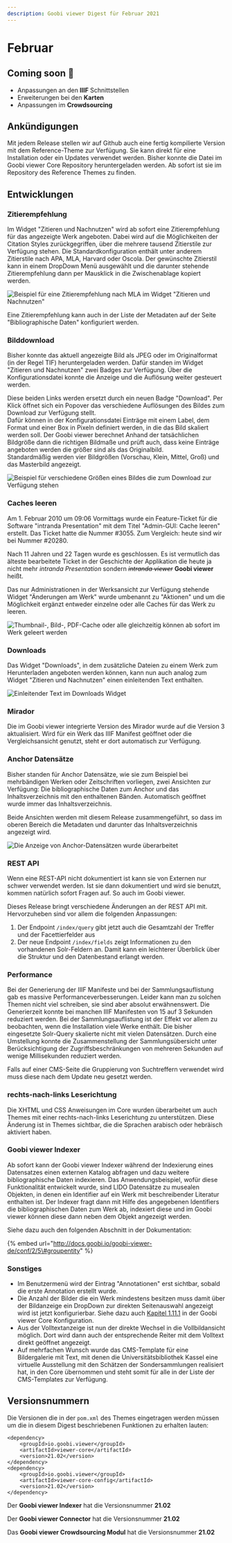 ```yaml
---
description: Goobi viewer Digest für Februar 2021
---
```


# Februar

## Coming soon 🚀

* Anpassungen an den **IIIF** Schnittstellen
* Erweiterungen bei den **Karten**
* Anpassungen im **Crowdsourcing**

## Ankündigungen

Mit jedem Release stellen wir auf Github auch eine fertig kompilierte Version mit dem Reference-Theme zur Verfügung. Sie kann direkt für eine Installation oder ein Updates verwendet werden. Bisher konnte die Datei im Goobi viewer Core Repository heruntergeladen werden. Ab sofort ist sie im Repository des Reference Themes zu finden.

## Entwicklungen

### Zitierempfehlung

Im Widget "Zitieren und Nachnutzen" wird ab sofort eine Zitierempfehlung für das angezeigte Werk angeboten. Dabei wird auf die Möglichkeiten der Citation Styles zurückgegriffen, über die mehrere tausend Zitierstile zur Verfügung stehen. Die Standardkonfiguration enthält unter anderem Zitierstile nach APA, MLA, Harvard oder Oscola. Der gewünschte Zitierstil kann in einem DropDown Menü ausgewählt und die darunter stehende Zitierempfehlung dann per Mausklick in die Zwischenablage kopiert werden.

![Beispiel f&#xFC;r eine Zitierempfehlung nach MLA im Widget &quot;Zitieren und Nachnutzen&quot;](../.gitbook/assets/2021-02_de_zitierempfehlung.png)

Eine Zitierempfehlung kann auch in der Liste der Metadaten auf der Seite "Bibliographische Daten" konfiguriert werden.

### Bilddownload

Bisher konnte das aktuell angezeigte Bild als JPEG oder im Originalformat \(in der Regel TIF\) heruntergeladen werden. Dafür standen im Widget "Zitieren und Nachnutzen" zwei Badges zur Verfügung. Über die Konfigurationsdatei konnte die Anzeige und die Auflösung weiter gesteuert werden.

Diese beiden Links werden ersetzt durch ein neuen Badge "Download". Per Klick öffnet sich ein Popover das verschiedene Auflösungen des Bildes zum Download zur Verfügung stellt.   
Dafür können in der Konfigurationsdatei Einträge mit einem Label, dem Format und einer Box in Pixeln definiert werden, in die das Bild skaliert werden soll. Der Goobi viewer berechnet Anhand der tatsächlichen Bildgröße dann die richtigen Bildmaße und prüft auch, dass keine Einträge angeboten werden die größer sind als das Originalbild.   
Standardmäßig werden vier Bildgrößen \(Vorschau, Klein, Mittel, Groß\) und das Masterbild angezeigt.

![Beispiel f&#xFC;r verschiedene Gr&#xF6;&#xDF;en eines Bildes die zum Download zur Verf&#xFC;gung stehen](../.gitbook/assets/2021-02_de_download.png)

### Caches leeren

Am 1. Februar 2010 um 09:06 Vormittags wurde ein Feature-Ticket für die Software "intranda Presentation" mit dem Titel "Admin-GUI: Cache leeren" erstellt. Das Ticket hatte die Nummer \#3055. Zum Vergleich: heute sind wir bei Nummer \#20280.

Nach 11 Jahren und 22 Tagen wurde es geschlossen. Es ist vermutlich das älteste bearbeitete Ticket in der Geschichte der Applikation die heute ja nicht mehr _intranda Presentation_ sondern ~~_intranda viewer_~~ **Goobi viewer** heißt.

Das nur Administrationen in der Werksansicht zur Verfügung stehende Widget "Änderungen am Werk" wurde umbenannt zu "Aktionen" und um die Möglichkeit ergänzt entweder einzelne oder alle Caches für das Werk zu leeren.

![Thumbnail-, Bild-, PDF-Cache oder alle gleichzeitig k&#xF6;nnen ab sofort im Werk geleert werden](../.gitbook/assets/2021-02_de_aktionen.png)

### Downloads

Das Widget "Downloads", in dem zusätzliche Dateien zu einem Werk zum Herunterladen angeboten werden können, kann nun auch analog zum Widget "Zitieren und Nachnutzen" einen einleitenden Text enthalten.

![Einleitender Text im Downloads Widget](../.gitbook/assets/2021-02_de_downloads.png)

### Mirador

Die im Goobi viewer integrierte Version des Mirador wurde auf die Version 3 aktualisiert. Wird für ein Werk das IIIF Manifest geöffnet oder die Vergleichsansicht genutzt, steht er dort automatisch zur Verfügung.

### Anchor Datensätze

Bisher standen für Anchor Datensätze, wie sie zum Beispiel bei mehrbändigen Werken oder Zeitschriften vorliegen, zwei Ansichten zur Verfügung: Die bibliographische Daten zum Anchor und das Inhaltsverzeichnis mit den enthaltenen Bänden. Automatisch geöffnet wurde immer das Inhaltsverzeichnis.

Beide Ansichten werden mit diesem Release zusammengeführt, so dass im oberen Bereich die Metadaten und darunter das Inhaltsverzeichnis angezeigt wird.

![Die Anzeige von Anchor-Datens&#xE4;tzen wurde &#xFC;berarbeitet](../.gitbook/assets/2021-02_de_anchor.png)

### REST API

Wenn eine REST-API nicht dokumentiert ist kann sie von Externen nur schwer verwendet werden. Ist sie dann dokumentiert und wird sie benutzt, kommen natürlich sofort Fragen auf. So auch im Goobi viewer.

Dieses Release bringt verschiedene Änderungen an der REST API mit. Hervorzuheben sind vor allem die folgenden Anpassungen: 

1. Der Endpoint `/index/query` gibt jetzt auch die Gesamtzahl der Treffer und der Facettierfelder aus 
2. Der neue Endpoint `/index/fields` zeigt Informationen zu den vorhandenen Solr-Feldern an. Damit kann ein leichterer Überblick über die Struktur und den Datenbestand erlangt werden.

### Performance

Bei der Generierung der IIIF Manifeste und bei der Sammlungsauflistung gab es massive Performanceverbesserungen. Leider kann man zu solchen Themen nicht viel schreiben, sie sind aber absolut erwähnenswert. Die Generierzeit konnte bei manchen IIIF Manifesten von 15 auf 3 Sekunden reduziert werden. Bei der Sammlungsauflistung ist der Effekt vor allem zu beobachten, wenn die Installation viele Werke enthält. Die bisher eingesetzte Solr-Query skalierte nicht mit vielen Datensätzen. Durch eine Umstellung konnte die Zusammenstellung der Sammlungsübersicht unter Berücksichtigung der Zugriffsbeschränkungen von mehreren Sekunden auf wenige Millisekunden reduziert werden.

Falls auf einer CMS-Seite die Gruppierung von Suchtreffern verwendet wird muss diese nach dem Update neu gesetzt werden.

### rechts-nach-links Leserichtung

Die XHTML und CSS Anweisungen im Core wurden überarbeitet um auch Themes mit einer rechts-nach-links Leserichtung zu unterstützen. Diese Änderung ist in Themes sichtbar, die die Sprachen arabisch oder hebräisch aktiviert haben.

### Goobi viewer Indexer

Ab sofort kann der Goobi viewer Indexer während der Indexierung eines Datensatzes einen externen Katalog abfragen und dazu weitere bibliographische Daten indexieren. Das Anwendungsbeispiel, wofür diese Funktionalität entwickelt wurde, sind LIDO Datensätze zu musealen Objekten, in denen ein Identifier auf ein Werk mit beschreibender Literatur enthalten ist. Der Indexer fragt dann mit Hilfe des angegebenen Identifiers die bibliographischen Daten zum Werk ab, indexiert diese und im Goobi viewer können diese dann neben dem Objekt angezeigt werden.

Siehe dazu auch den folgenden Abschnitt in der Dokumentation:

{% embed url="http://docs.goobi.io/goobi-viewer-de/conf/2/5\#groupentity" %}

### Sonstiges

* Im Benutzermenü wird der Eintrag "Annotationen" erst sichtbar, sobald die erste Annotation erstellt wurde.
* Die Anzahl der Bilder die ein Werk mindestens besitzen muss damit über der Bildanzeige ein DropDown zur direkten Seitenauswahl angezeigt wird ist jetzt konfigurierbar. Siehe dazu auch [Kapitel 1.11.1](https://docs.goobi.io/goobi-viewer-de/conf/1/11/1) in der Goobi viewer Core Konfiguration.
* Aus der Volltextanzeige ist nun der direkte Wechsel in die Vollbildansicht möglich. Dort wird dann auch der entsprechende Reiter mit dem Volltext direkt geöffnet angezeigt.
* Auf mehrfachen Wunsch wurde das CMS-Template für eine Bildergalerie mit Text, mit denen die Universitätsbibliothek Kassel eine virtuelle Ausstellung mit den Schätzen der Sondersammlungen realisiert hat, in den Core übernommen und steht somit für alle in der Liste der CMS-Templates zur Verfügung.

## Versionsnummern

Die Versionen die in der `pom.xml` des Themes eingetragen werden müssen um die in diesem Digest beschriebenen Funktionen zu erhalten lauten:

```markup
<dependency>
    <groupId>io.goobi.viewer</groupId>
    <artifactId>viewer-core</artifactId>
    <version>21.02</version>
</dependency>
<dependency>
    <groupId>io.goobi.viewer</groupId>
    <artifactId>viewer-core-config</artifactId>
    <version>21.02</version>
</dependency>
```

Der **Goobi viewer Indexer** hat die Versionsnummer **21.02**

Der **Goobi viewer Connector** hat die Versionsnummer **21.02**

Das **Goobi viewer Crowdsourcing Modul** hat die Versionsnummer **21.02**

